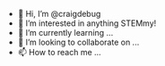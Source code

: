 - 👋 Hi, I’m @craigdebug
- 👀 I’m interested in anything STEMmy!
- 🌱 I’m currently learning ...
- 💞️ I’m looking to collaborate on ...
- 📫 How to reach me ...

<!---
craigdebug/craigdebug is a ✨ special ✨ repository because its `README.md` (this file) appears on your GitHub profile.
You can click the Preview link to take a look at your changes.
--->

